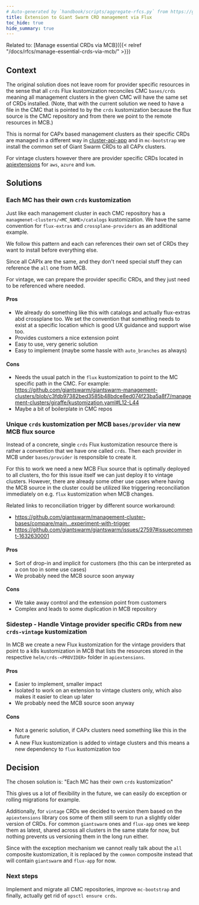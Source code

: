 ```yaml
---
# Auto-generated by `handbook/scripts/aggregate-rfcs.py` from https://github.com/giantswarm/rfc/tree/main/giantswarm-crd-managmenet-via-flux-extension - changes to this file will be overwritten
title: Extension to Giant Swarm CRD management via Flux
toc_hide: true
hide_summary: true
---
```


Related to: [Manage essential CRDs via MCB]({{< relref "/docs/rfcs/manage-essential-crds-via-mcb/" >}})

## Context

The original solution does not leave room for provider specific resources in the sense that all `crds`
Flux kustomization reconciles CMC `bases/crds` meaning all management clusters in the given CMC will
have the same set of CRDs installed. (Note, that with the current solution we need to have a file in the CMC
that is pointed to by the `crds` kustomization because the flux source is the CMC repository and from there
we point to the remote resources in MCB.)

This is normal for CAPx based management clusters as their specific CRDs are managed in a different way
in [cluster-api-app](https://github.com/giantswarm/cluster-api-app/tree/e3f45963d98705302a2ef3855695fa9abb583c41/helm/cluster-api/files/core/bases)
and in `mc-bootstrap` we install the common set of Giant Swarm CRDs to all CAPx clusters.

For vintage clusters however there are provider specific CRDs located in
[apiextensions](https://github.com/giantswarm/apiextensions/tree/44bee19e76387be141de42398587b4af0da9edda/helm)
for `aws`, `azure` and `kvm`.

## Solutions

### Each MC has their own `crds` kustomization

Just like each management cluster in each CMC repository has a `managmenet-clusters/<MC_NAME>/catalogs` kustomization.
We have the same convention for `flux-extras` and `crossplane-providers` as an additional example.

We follow this pattern and each can references their own set of CRDs they want to install before everything else.

Since all CAPIx are the same, and they don't need special stuff they can reference the `all` one from MCB.

For vintage, we can prepare the provider specific CRDs, and they just need to be referenced where needed.

#### Pros

- We already do something like this with catalogs and actually flux-extras abd crossplane too. We set the convention
  that something needs to exist at a specific location which is good UX guidance and support wise too.
- Provides customers a nice extension point
- Easy to use, very generic solution
- Easy to implement (maybe some hassle with `auto_branches` as always)

#### Cons

- Needs the usual patch in the `flux` kustomization to point to the MC specific path in the CMC.
  For example: https://github.com/giantswarm/giantswarm-management-clusters/blob/c3fdb97382bed3585b48bdce8ed074f23ba5a8f7/management-clusters/giraffe/kustomization.yaml#L12-L44
- Maybe a bit of boilerplate in CMC repos

### Unique `crds` kustomization per MCB `bases/provider` via new MCB flux source

Instead of a concrete, single `crds` Flux kustomization resource there is rather a convention that we have one
called `crds`. Then each provider in MCB under `bases/provider` is responsible to create it.

For this to work we need a new MCB Flux source that is optimally deployed to all clusters, tho for this issue
itself we can just deploy it to vintage clusters. However, there are already some other use cases where
having the MCB source in the cluster could be utilized like triggering reconciliation immediately on e.g. `flux`
kustomization when MCB changes.

Related links to reconciliation trigger by different source workaround:

- https://github.com/giantswarm/management-cluster-bases/compare/main...experiment-with-trigger
- https://github.com/giantswarm/giantswarm/issues/27597#issuecomment-1632630001

#### Pros

- Sort of drop-in and implicit for customers (tho this can be interpreted as a con too in some use cases)
- We probably need the MCB source soon anyway

#### Cons

- We take away control and the extension point from customers
- Complex and leads to some duplication in MCB repository

### Sidestep - Handle Vintage provider specific CRDs from new `crds-vintage` kustomization

In MCB we create a new Flux kustomization for the vintage providers that point to a k8s kustomization in MCB
that lists the resources stored in the respective `helm/crds-<PROVIDER>` folder in `apiextensions`.

#### Pros

- Easier to implement, smaller impact
- Isolated to work on an extension to vintage clusters only, which also makes it easier to clean up later
- We probably need the MCB source soon anyway

#### Cons

- Not a generic solution, if CAPx clusters need something like this in the future
- A new Flux kustomization is added to vintage clusters and this means a new dependency to `flux` kustomization too

## Decision

The chosen solution is: "Each MC has their own `crds` kustomization"

This gives us a lot of flexibility in the future, we can easily do exception or rolling migrations for example.

Additionally, for `vintage` CRDs we decided to version them based on the `apiextensions` library cos some of them still
seem to run a slightly older version of CRDs. For common `giantswarm` ones and `flux-app` ones we keep them as latest,
shared across all clusters in the same state for now, but nothing prevents us versioning them in the long run either.

Since with the exception mechanism we cannot really talk about the `all` composite kustomization, it is replaced
by the `common` composite instead that will contain `giantswarm` and `flux-app` for now.

### Next steps

Implement and migrate all CMC repositories, improve `mc-bootstrap` and finally, actually get rid of `opsctl ensure crds`.
